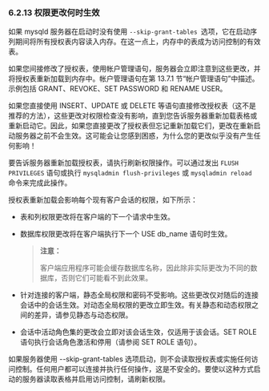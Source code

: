 ### 6.2.13 权限更改何时生效

如果 mysqld 服务器在启动时没有使用 `--skip-grant-tables `选项，它在启动序列期间将所有授权表内容读入内存。在这一点上，内存中的表成为访问控制的有效表。

如果您间接修改了授权表，使用帐户管理语句，服务器会立即注意到这些更改，并将授权表重新加载到内存中。帐户管理语句在第 13.7.1 节“帐户管理语句”中描述。示例包括 GRANT、REVOKE、SET PASSWORD 和 RENAME USER。

如果您直接使用 INSERT、UPDATE 或 DELETE 等语句直接修改授权表（这不是推荐的方法），这些更改对权限检查没有影响，直到您告诉服务器重新加载表格或重新启动它。因此，如果您直接更改了授权表但忘记重新加载它们，更改在重新启动服务器之前不会生效。这可能会让您感到困惑，为什么您的更改似乎没有产生任何影响！

要告诉服务器重新加载授权表，请执行刷新权限操作。可以通过发出 `FLUSH PRIVILEGES` 语句或执行 `mysqladmin flush-privileges` 或 `mysqladmin reload` 命令来完成此操作。

授权表重新加载会影响每个现有客户会话的权限，如下所示：

- 表和列权限更改将在客户端的下一个请求中生效。

- 数据库权限更改将在客户端执行下一个 USE db_name 语句时生效。

  > **注意：**
  >
  > 客户端应用程序可能会缓存数据库名称，因此除非实际更改为不同的数据库，否则它们可能看不到此效果。

- 针对连接的客户端，静态全局权限和密码不受影响。这些更改仅对随后的连接会话中的会话生效。对动态全局权限的更改立即生效。有关静态和动态权限之间的差异，请参见静态与动态权限。

- 会话中活动角色集的更改会立即对该会话生效，仅适用于该会话。SET ROLE 语句执行会话角色激活和停用（请参阅 SET ROLE 语句）。

如果服务器使用 --skip-grant-tables 选项启动，则不会读取授权表或实施任何访问控制。任何用户都可以连接并执行任何操作，这是不安全的。要使以这种方式启动的服务器读取表格并启用访问控制，请刷新权限。